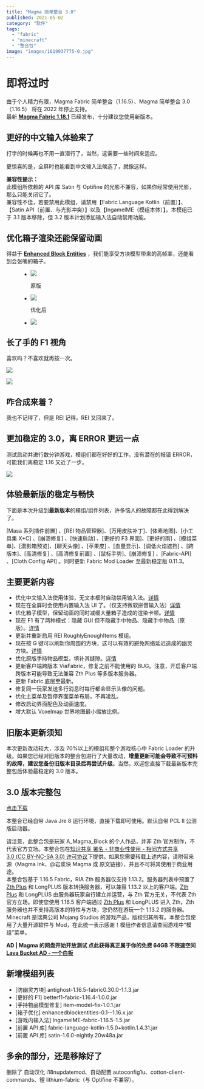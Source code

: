 ```yaml
---
title: "Magma 简单整合 3.0"
published: 2021-05-02
category: "软件"
tags:
  - "fabric"
  - "minecraft"
  - "整合包"
image: "images/1619937775-0.jpg"
---
```


# 即将过时

由于个人精力有限，Magma Fabric 简单整合（1.16.5）、Magma 简单整合 3.0 （1.16.5） 将在 2022 年停止支持。  
最新 **[Magma Fabric 1.18.1](https://www.yuque.com/magma/board/fabric1.18.1)** 已经发布，十分建议您使用新版本。

## 更好的中文输入体验来了

打字的时候再也不用一直潜行了，当然，这需要一些时间来适应。

更惊喜的是，全屏时也能看到中文输入法候选了，就像这样。

**兼容性提示：**  
此模组所依赖的 API 库 Satin 与 Optifine 的光影不兼容，如果你经常使用光影，那么只能关闭它了。  
兼容性不佳，若要禁用此模组，请禁用【Fabric Language Kotlin（前置）】、【Satin API（前置、与光影冲突）】以及【IngameIME（模组本体）】。本模组已于 3.1 版本移除，但 3.2 版本计划添加输入法自动禁用功能。

## 优化箱子渲染还能保留动画

得益于 **[Enhanced Block Entities](https://www.curseforge.com/minecraft/mc-mods/enhanced-block-entities)** ，我们能享受方块模型带来的高帧率，还能看到会张嘴的箱子。

<figure>

- ![](images/1619935105-before.png)

  <figcaption>原版</figcaption>

- ![](images/1619935110-after.png)

  <figcaption>优化后</figcaption>

- ![](images/1619934861-chest.png)

</figure>

## 长了手的 F1 视角

喜欢吗？不喜欢就再按一次。

![](images/1619935465-image.png)

![](images/1619935645-image.png)

## 咋合成来着？

我也不记得了，但是 REI 记得。REI 又回来了。

## 更加稳定的 3.0，离 ERROR 更远一点

测试启动并进行数分钟游戏，模组们都在好好的工作。没有潜在的报错 ERROR，可能我们离稳定 1.16 又近了一步。

![](images/1619935751-noerror.png)

## 体验最新版的稳定与畅快

下面是本次升级到**最新版本**的模组/组件列表，许多恼人的故障都在此得到解决了。

\[Masa 系列插件前置\] 、\[REI 物品管理器\]、\[万用皮肤补丁\]、\[体素地图\]、\[小工具集 X+C\] 、\[崩溃修复\] 、\[快速启动\] 、\[更好的 F3 界面\]、\[更好的雨\] 、\[模组菜单\]、\[潜影箱预览\]、\[聊天头像\] 、\[苹果皮\] 、\[血量显示\]、\[调低火焰遮挡\] 、\[跨版本\]、\[高清修复\] 、\[高清修复前置\] 、\[鼠标手势\]、\[崩溃修复\] 、\[Fabric-API\] 、\[Cloth Config API\] 。同时更新 Fabric Mod Loader 至最新稳定版 0.11.3。

## 主要更新内容

- 优化中文输入法使用体验，无文本框时自动禁用输入法。[详情](https://www.mcbbs.net/forum.php?mod=viewthread&tid=1158421)
- 现在在全屏时会使用内置输入法 UI 了。（仅支持微软拼音输入法）[详情](https://www.mcbbs.net/forum.php?mod=viewthread&tid=1158421)
- 优化箱子模型，保留动画的同时减缓大量箱子造成的渲染卡顿。[详情](https://www.bilibili.com/video/av375045000)
- 现在 F1 有了两种模式：隐藏 GUI 但不隐藏手中物品、隐藏手中物品（原版）。[详情](https://www.curseforge.com/minecraft/mc-mods/better-f1)
- 更新并重新启用 REI RoughlyEnoughItems 模组。
- 现在按 G 键可以刷新你周围的方块，这可以有效的避免网络延迟造成的幽灵方块。[详情](https://www.curseforge.com/minecraft/mc-mods/antighost)
- 优化原版手持物品模型，填补其缝隙。[详情](https://www.curseforge.com/minecraft/mc-mods/item-model-fix)
- 更新客户端跨版本 ViaFabric，修复之前不能使用的 BUG。注意，开启客户端跨版本可能导致无法兼容 Zth Plus 等多版本服务器。
- 更新 Fabric 底层至最新。
- 修复同一玩家发送多行消息时每行都会显示头像的问题。
- 优化主菜单及暂停界面菜单布局，不再凌乱。
- 修改启动界面配色及动画速度。
- 增大默认 Voxelmap 世界地图最小缩放比例。

## 旧版本更新须知

本次更新改动较大，涉及 70%以上的模组和整个游戏核心中 Fabric Loader 的升级。如果您已经对旧版本的整合包进行了大量改动，**增量更新可能会导致不可预料的故障，建议您备份旧版本目录后再尝试升级**。当然，欢迎您直接下载最新版本完整包后体验最稳定的 3.0 版本。

## 3.0 版本完整包

[点击下载](https://www.yuque.com/magma/board/oldmc#w8wKx)

本整合已经自带 Java Jre 8 运行环境，直接下载即可使用。默认自带 PCL II 公测版启动器。

请注意，此整合包是玩家 A_Magma_Block 的个人作品，并非 Zth 官方制作，不代表官方立场。本整合包在[知识共享 署名 - 非商业性使用 - 相同方式共享 3.0 (CC BY-NC-SA 3.0) 许可协议](https://creativecommons.org/licenses/by-nc-sa/3.0/deed.zh)下提供。如果您需要转载上述内容，请附带来源（Magma Ink、@岩浆块 Magma 或 原文链接），并且不可将其使用于商业用途。  
本整合包基于 1.16.5 Fabric，RIA Zth 服务器仅支持 1.13.2。服务器列表中预置了 [Zth Plus](https://magma.ink/plus/) 和 LongPLUS 版本转换服务器，可以兼容 1.13.2 以上的客户端。[Zth Plus](https://magma.ink/plus/) 和 LongPLUS 由服务器玩家自行建立并运营，与 Zth 官方无关，不代表 Zth 官方立场。即使您使用 1.16.5 客户端通过 [Zth Plus](https://magma.ink/plus/) 和 LongPLUS 进入 Zth，Zth 服务器也并不支持高版本的特性与方块，您仍然在游玩一个 1.13.2 的服务器。  
Minecraft 是瑞典公司 Mojang Studios 的游戏产品，版权归其所有。本整合包使用了大量开源软件与 Mod，在此统一表示感谢！模组作者信息请查阅游戏中“模组”菜单。

**AD | Magma 的网盘开始开放测试 点此获得真正属于你的免费 64GB 不限速空间 [Lava Bucket AD - 一个白板](https://board.magma.ink/lava-bucket-ad/)**

## 新增模组列表

- \[防幽灵方块\] antighost-1.16.5-fabric0.30.0-1.1.3.jar
- \[更好的 F1\] betterf1-fabric-1.16.4-1.0.0.jar
- \[手持物品模型修复\] item-model-fix-1.0.1.jar
- \[箱子优化\] enhancedblockentities-0.1--1.16.x.jar
- \[游戏内输入法\] IngameIME-fabric-1.16.5-1.5.jar
- \[前置 API 库\] fabric-language-kotlin-1.5.0+kotlin.1.4.31.jar
- \[前置 API 库\] satin-1.6.0-nightly.20w48a.jar

## 多余的部分，还是移除好了

删除了 自动汉化 i18nupdatemod、自动配置 autoconfig1u、cotton-client-commands、锂 lithium-fabric（与 Optifine 不兼容）。
